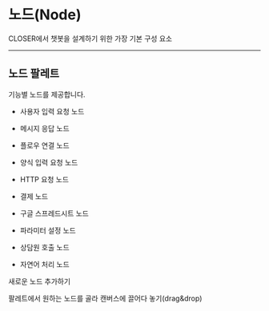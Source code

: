 # 노드\(Node\)

CLOSER에서 챗봇을 설계하기 위한 가장 기본 구성 요소

---

## 노드 팔레트

기능별 노드를 제공합니다.

* 사용자 입력 요청 노드

* 메시지 응답 노드

* 플로우 연결 노드

* 양식 입력 요청 노드

* HTTP 요청 노드

* 결제 노드

* 구글 스프레드시트 노드

* 파라미터 설정 노드

* 상담원 호출 노드

* 자연어 처리 노드

새로운 노드 추가하기

팔레트에서 원하는 노드를 골라 캔버스에 끌어다 놓기\(drag&drop\)

